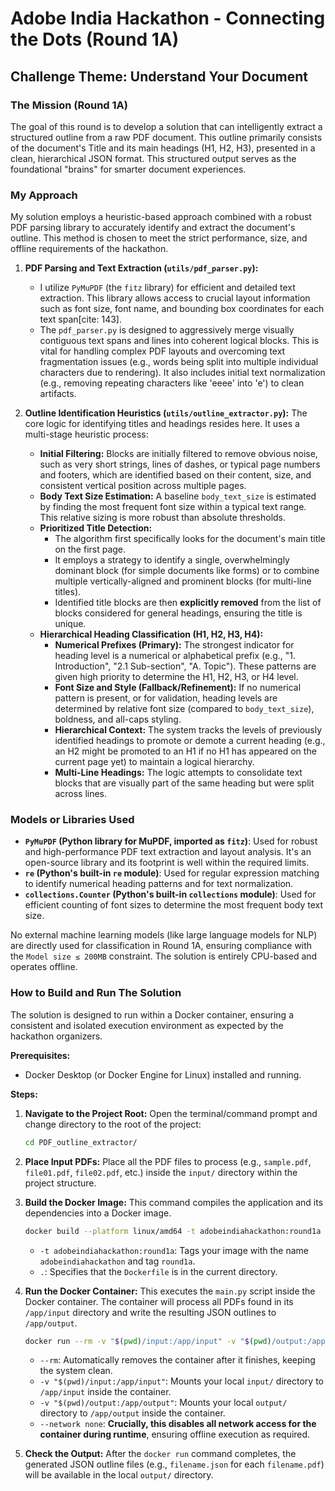 # Adobe India Hackathon - Connecting the Dots (Round 1A)

## Challenge Theme: Understand Your Document

### The Mission (Round 1A)

The goal of this round is to develop a solution that can intelligently extract a structured outline from a raw PDF document. This outline primarily consists of the document's Title and its main headings (H1, H2, H3), presented in a clean, hierarchical JSON format. This structured output serves as the foundational "brains" for smarter document experiences.

### My Approach

My solution employs a heuristic-based approach combined with a robust PDF parsing library to accurately identify and extract the document's outline. This method is chosen to meet the strict performance, size, and offline requirements of the hackathon.

1.  **PDF Parsing and Text Extraction (`utils/pdf_parser.py`):**
    * I utilize `PyMuPDF` (the `fitz` library) for efficient and detailed text extraction. This library allows access to crucial layout information such as font size, font name, and bounding box coordinates for each text span[cite: 143].
    * The `pdf_parser.py` is designed to aggressively merge visually contiguous text spans and lines into coherent logical blocks. This is vital for handling complex PDF layouts and overcoming text fragmentation issues (e.g., words being split into multiple individual characters due to rendering). It also includes initial text normalization (e.g., removing repeating characters like 'eeee' into 'e') to clean artifacts.

2.  **Outline Identification Heuristics (`utils/outline_extractor.py`):**
    The core logic for identifying titles and headings resides here. It uses a multi-stage heuristic process:
    * **Initial Filtering:** Blocks are initially filtered to remove obvious noise, such as very short strings, lines of dashes, or typical page numbers and footers, which are identified based on their content, size, and consistent vertical position across multiple pages.
    * **Body Text Size Estimation:** A baseline `body_text_size` is estimated by finding the most frequent font size within a typical text range. This relative sizing is more robust than absolute thresholds.
    * **Prioritized Title Detection:**
        * The algorithm first specifically looks for the document's main title on the first page.
        * It employs a strategy to identify a single, overwhelmingly dominant block (for simple documents like forms) or to combine multiple vertically-aligned and prominent blocks (for multi-line titles).
        * Identified title blocks are then **explicitly removed** from the list of blocks considered for general headings, ensuring the title is unique.
    * **Hierarchical Heading Classification (H1, H2, H3, H4):**
        * **Numerical Prefixes (Primary):** The strongest indicator for heading level is a numerical or alphabetical prefix (e.g., "1. Introduction", "2.1 Sub-section", "A. Topic"). These patterns are given high priority to determine the H1, H2, H3, or H4 level.
        * **Font Size and Style (Fallback/Refinement):** If no numerical pattern is present, or for validation, heading levels are determined by relative font size (compared to `body_text_size`), boldness, and all-caps styling.
        * **Hierarchical Context:** The system tracks the levels of previously identified headings to promote or demote a current heading (e.g., an H2 might be promoted to an H1 if no H1 has appeared on the current page yet) to maintain a logical hierarchy.
        * **Multi-Line Headings:** The logic attempts to consolidate text blocks that are visually part of the same heading but were split across lines.

### Models or Libraries Used

* **`PyMuPDF` (Python library for MuPDF, imported as `fitz`)**: Used for robust and high-performance PDF text extraction and layout analysis. It's an open-source library and its footprint is well within the required limits.
* **`re` (Python's built-in `re` module)**: Used for regular expression matching to identify numerical heading patterns and for text normalization.
* **`collections.Counter` (Python's built-in `collections` module)**: Used for efficient counting of font sizes to determine the most frequent body text size.

No external machine learning models (like large language models for NLP) are directly used for classification in Round 1A, ensuring compliance with the `Model size ≤ 200MB` constraint. The solution is entirely CPU-based and operates offline.

### How to Build and Run The Solution

The solution is designed to run within a Docker container, ensuring a consistent and isolated execution environment as expected by the hackathon organizers.

**Prerequisites:**
* Docker Desktop (or Docker Engine for Linux) installed and running.

**Steps:**

1.  **Navigate to the Project Root:**
    Open the terminal/command prompt and change directory to the root of the project:
    ```bash
    cd PDF_outline_extractor/
    ```

2.  **Place Input PDFs:**
    Place all the PDF files to process (e.g., `sample.pdf`, `file01.pdf`, `file02.pdf`, etc.) inside the `input/` directory within the project structure.

3.  **Build the Docker Image:**
    This command compiles the application and its dependencies into a Docker image.
    ```bash
    docker build --platform linux/amd64 -t adobeindiahackathon:round1a .
    ```
    * `-t adobeindiahackathon:round1a`: Tags your image with the name `adobeindiahackathon` and tag `round1a`.
    * `.`: Specifies that the `Dockerfile` is in the current directory.

4.  **Run the Docker Container:**
    This executes the `main.py` script inside the Docker container. The container will process all PDFs found in its `/app/input` directory and write the resulting JSON outlines to `/app/output`.
    ```bash
    docker run --rm -v "$(pwd)/input:/app/input" -v "$(pwd)/output:/app/output" --network none adobeindiahackathon:round1a
    ```
    * `--rm`: Automatically removes the container after it finishes, keeping the system clean.
    * `-v "$(pwd)/input:/app/input"`: Mounts your local `input/` directory to `/app/input` inside the container.
    * `-v "$(pwd)/output:/app/output"`: Mounts your local `output/` directory to `/app/output` inside the container.
    * `--network none`: **Crucially, this disables all network access for the container during runtime**, ensuring offline execution as required.

5.  **Check the Output:**
    After the `docker run` command completes, the generated JSON outline files (e.g., `filename.json` for each `filename.pdf`) will be available in the local `output/` directory.
